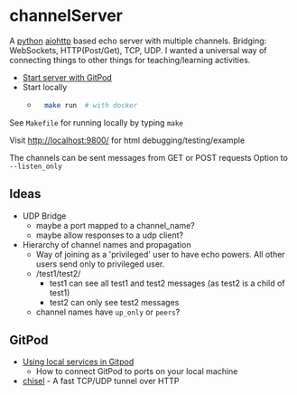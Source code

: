 channelServer
=============

A [python](https://python.org) [aiohttp](https://docs.aiohttp.org/) based echo server with multiple channels. Bridging: WebSockets, HTTP(Post/Get), TCP, UDP. I wanted a universal way of connecting things to other things for teaching/learning activities.

* [Start server with GitPod](https://gitpod.io#https://github.com/calaldees/channelServer)
* Start locally
    * ```bash
        make run  # with docker
        ```

See `Makefile` for running locally by typing `make`

Visit [http://localhost:9800/](http://localhost:9800/) for html debugging/testing/example

The channels can be sent messages from GET or POST requests
Option to `--listen_only`

Ideas
-----

* UDP Bridge
    * maybe a port mapped to a channel_name?
    * maybe allow responses to a udp client?
* Hierarchy of channel names and propagation
    * Way of joining as a 'privileged' user to have echo powers. All other users send only to privileged user.
    * /test1/test2/
        * test1 can see all test1 and test2 messages (as test2 is a child of test1)
        * test2 can only see test2 messages
    * channel names have `up_only` or `peers`?

GitPod
------

* [Using local services in Gitpod](https://www.gitpod.io/blog/local-services-in-gitpod)
    * How to connect GitPod to ports on your local machine
* [chisel](https://www.gitdetail.com/repositories/gitpod-io/chisel/306427) - A fast TCP/UDP tunnel over HTTP
